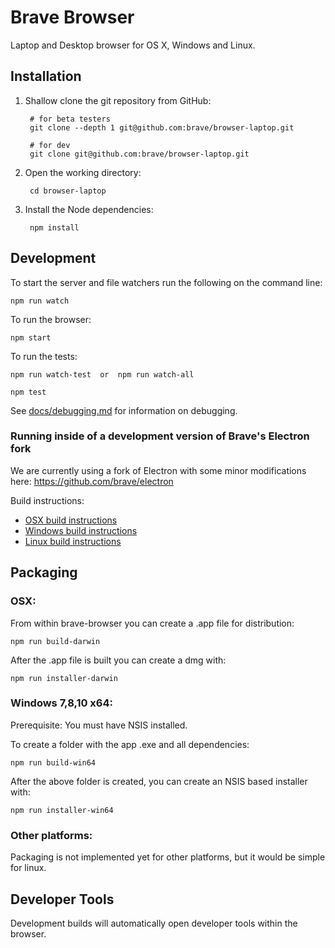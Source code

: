 # Brave Browser

Laptop and Desktop browser for OS X, Windows and Linux.

## Installation

1. Shallow clone the git repository from GitHub:
        
        # for beta testers
        git clone --depth 1 git@github.com:brave/browser-laptop.git
        
        # for dev
        git clone git@github.com:brave/browser-laptop.git

2. Open the working directory:

        cd browser-laptop

3. Install the Node dependencies:

        npm install

## Development

To start the server and file watchers run the following on the command line:

    npm run watch

To run the browser:

    npm start

To run the tests:

    npm run watch-test  or  npm run watch-all

    npm test

See [docs/debugging.md](docs/debugging.md) for information on debugging.

### Running inside of a development version of Brave's Electron fork

We are currently using a fork of Electron with some minor modifications here: https://github.com/brave/electron

Build instructions:
- [OSX build instructions](https://github.com/brave/electron/blob/master/docs/development/build-instructions-osx.md)
- [Windows build instructions](https://github.com/brave/electron/blob/master/docs/development/build-instructions-windows.md)
- [Linux build instructions](https://github.com/brave/electron/blob/master/docs/development/build-instructions-linux.md)

## Packaging

### OSX:

From within brave-browser you can create a .app file for distribution:

    npm run build-darwin

After the .app file is built you can create a dmg with:

    npm run installer-darwin

### Windows 7,8,10 x64:

Prerequisite: You must have NSIS installed.

To create a folder with the app .exe and all dependencies:

    npm run build-win64

After the above folder is created, you can create an NSIS based installer with:

    npm run installer-win64

### Other platforms:

Packaging is not implemented yet for other platforms, but it would be simple for linux.


## Developer Tools

Development builds will automatically open developer tools within the browser.
